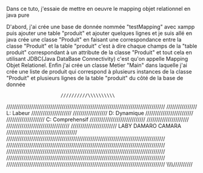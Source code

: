 Dans ce tuto, j'essaie de mettre en oeuvre le mapping objet relationnel en java pure

D'abord, j'ai crée une base de donnée nommée "testMapping" avec xampp puis ajouter une table "produit" et ajouter quelques lignes et je suis allé en java crée une classe "Produit" en faisant une correspondance entre la classe "Produit" et la table "produit" c'est à dire chaque champs de la "table produit" correspondant à un attribute de la classe "Produit" et tout cela en utilisant JDBC(Java DataBase Connectivity) c'est qu'on appelle Mapping Objet Relationel. Enfin j'ai crée un classe Metier "Main" dans laquelle j'ai crée une liste de produit qui correspond à plusieurs instances de la classe "Produit" et plusieurs lignes de la table "produit" du côté de la base de donnée 

                        //////////\\\\\\\\\\
///////////////////////////////////////////////////////////////////////////////////
////////////////          L: Labeur                           /////////////////////
//////////////////        D: Dynamique                    /////////////////////////
////////////////////      C: Comprehensif             /////////////////////////////
//////////////////////                            /////////////////////////////////
////////////////////////  LABY DAMARO CAMARA  /////////////////////////////////////
///////////////////////////////////////////////////////////////////////////////////
///////////////////////////////////////////////////////////////////////////////////
///////////////////////////////////////////////////////////////////////////////////
///////////////////////////////////////////////////////////////////////////////////
///////////////////////////////////////////////////////////////////////////////////
                        \\\\\\\\//////////